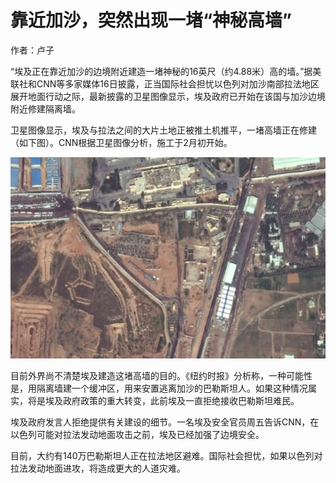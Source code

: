 # 靠近加沙，突然出现一堵“神秘高墙”

作者：卢子

“埃及正在靠近加沙的边境附近建造一堵神秘的16英尺（约4.88米）高的墙。”据美联社和CNN等多家媒体16日披露，正当国际社会担忧以色列对加沙南部拉法地区展开地面行动之际，最新披露的卫星图像显示，埃及政府已开始在该国与加沙边境附近修建隔离墙。

卫星图像显示，埃及与拉法之间的大片土地正被推土机推平，一堵高墙正在修建（如下图）。CNN根据卫星图像分析，施工于2月初开始。

![1d1e6125c0cc763d0900c51984a8bf0c.jpg](https://raw.githubusercontent.com/qqhsx/qqnews_image/main/2024/02/17/靠近加沙，突然出现一堵“神秘高墙”/1d1e6125c0cc763d0900c51984a8bf0c.jpg)

目前外界尚不清楚埃及建造这堵高墙的目的。《纽约时报》分析称，一种可能性是，用隔离墙建一个缓冲区，用来安置逃离加沙的巴勒斯坦人。如果这种情况属实，将是埃及政府政策的重大转变，此前埃及一直拒绝接收巴勒斯坦难民。

埃及政府发言人拒绝提供有关建设的细节。一名埃及安全官员周五告诉CNN，在以色列可能对拉法发动地面攻击之前，埃及已经加强了边境安全。

目前，大约有140万巴勒斯坦人正在拉法地区避难。国际社会担忧，如果以色列对拉法发动地面进攻，将造成更大的人道灾难。

